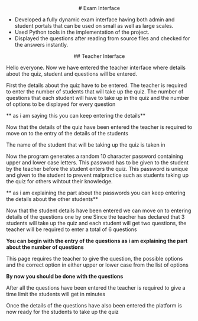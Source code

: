<center>
# Exam Interface
</center>

- Developed a fully dynamic exam interface having both admin and student portals that can be used on small as well as large scales.
- Used Python tools in the implementation of the project.
- Displayed the questions after reading from source files and checked for the answers instantly.

<center>
## Teacher Interface
</center>

Hello everyone. Now we have entered the teacher interface where details about the quiz, student and questions will be entered.

First the details about the quiz have to be entered. 
The teacher is required to enter the number of students that will take up the quiz. 
The number of questions that each student will have to take up in the quiz
and the number of options to be displayed for every question

** as i am saying this you can keep entering the details**

Now that the details of the quiz have been entered the teacher is required to move on to the entry
of the details of the students

The name of the student that will be taking up the quiz is taken in

Now the program generates a random 10 character password containing upper and lower case letters.
This password has to be given to the student by the teacher before the student enters the quiz. 
This password is unique and given to the student to prevent malpractice 
such as students taking up the quiz for others wihtout their knowledge. 

** as i am explaining the part about the passwords you can keep entering the details about the other students**

Now that the student details have been entered we can move on to entering details of the questions one by one
Since the teacher has declared that 3 students will take up the quiz and each student will get two questions,
the teacher will be required to enter a total of 6 questions

**You can begin with the entry of the questions as i am explaining the part about the number of questions**

This page requires the teacher to give the question, the possible options and the correct option in either upper or lower 
case from the list of options

**By now you should be done with the questions**

After all the questions have been entered the teacher is required to give a time limit the students will get in minutes


Once the details of the questions have also been entered the platform is now ready for the students to take up the quiz
